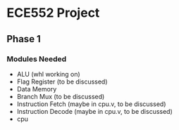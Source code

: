 # ECE552 Project

## Phase 1

### Modules Needed

- ALU (whl working on)
- Flag Register (to be discussed)
- Data Memory
- Branch Mux (to be discussed)
- Instruction Fetch (maybe in cpu.v, to be discussed)
- Instruction Decode (maybe in cpu.v, to be discussed)
- cpu
